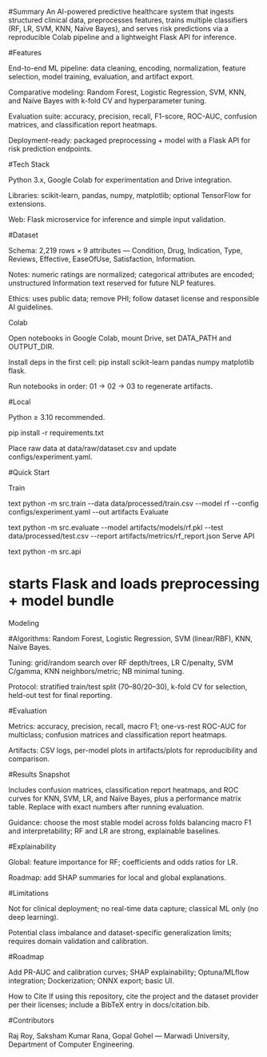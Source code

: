 #Summary
An AI-powered predictive healthcare system that ingests structured clinical data, preprocesses features, trains multiple classifiers (RF, LR, SVM, KNN, Naïve Bayes), and serves risk predictions via a reproducible Colab pipeline and a lightweight Flask API for inference.

#Features

End-to-end ML pipeline: data cleaning, encoding, normalization, feature selection, model training, evaluation, and artifact export.

Comparative modeling: Random Forest, Logistic Regression, SVM, KNN, and Naïve Bayes with k-fold CV and hyperparameter tuning.

Evaluation suite: accuracy, precision, recall, F1-score, ROC-AUC, confusion matrices, and classification report heatmaps.

Deployment-ready: packaged preprocessing + model with a Flask API for risk prediction endpoints.

#Tech Stack

Python 3.x, Google Colab for experimentation and Drive integration.

Libraries: scikit-learn, pandas, numpy, matplotlib; optional TensorFlow for extensions.

Web: Flask microservice for inference and simple input validation.

#Dataset

Schema: 2,219 rows × 9 attributes — Condition, Drug, Indication, Type, Reviews, Effective, EaseOfUse, Satisfaction, Information.

Notes: numeric ratings are normalized; categorical attributes are encoded; unstructured Information text reserved for future NLP features.

Ethics: uses public data; remove PHI; follow dataset license and responsible AI guidelines.

Colab

Open notebooks in Google Colab, mount Drive, set DATA_PATH and OUTPUT_DIR.

Install deps in the first cell: pip install scikit-learn pandas numpy matplotlib flask.

Run notebooks in order: 01 → 02 → 03 to regenerate artifacts.

#Local

Python ≥ 3.10 recommended.

pip install -r requirements.txt

Place raw data at data/raw/dataset.csv and update configs/experiment.yaml.

#Quick Start

Train

text
python -m src.train --data data/processed/train.csv --model rf --config configs/experiment.yaml --out artifacts
Evaluate

text
python -m src.evaluate --model artifacts/models/rf.pkl --test data/processed/test.csv --report artifacts/metrics/rf_report.json
Serve API

text
python -m src.api
# starts Flask and loads preprocessing + model bundle
Modeling

#Algorithms: Random Forest, Logistic Regression, SVM (linear/RBF), KNN, Naïve Bayes.

Tuning: grid/random search over RF depth/trees, LR C/penalty, SVM C/gamma, KNN neighbors/metric; NB minimal tuning.

Protocol: stratified train/test split (70–80/20–30), k-fold CV for selection, held-out test for final reporting.

#Evaluation

Metrics: accuracy, precision, recall, macro F1; one-vs-rest ROC-AUC for multiclass; confusion matrices and classification report heatmaps.

Artifacts: CSV logs, per-model plots in artifacts/plots for reproducibility and comparison.

#Results Snapshot

Includes confusion matrices, classification report heatmaps, and ROC curves for KNN, SVM, LR, and Naïve Bayes, plus a performance matrix table. Replace with exact numbers after running evaluation.

Guidance: choose the most stable model across folds balancing macro F1 and interpretability; RF and LR are strong, explainable baselines.

#Explainability

Global: feature importance for RF; coefficients and odds ratios for LR.

Roadmap: add SHAP summaries for local and global explanations.

#Limitations

Not for clinical deployment; no real-time data capture; classical ML only (no deep learning).

Potential class imbalance and dataset-specific generalization limits; requires domain validation and calibration.

#Roadmap

Add PR-AUC and calibration curves; SHAP explainability; Optuna/MLflow integration; Dockerization; ONNX export; basic UI.

How to Cite
If using this repository, cite the project and the dataset provider per their licenses; include a BibTeX entry in docs/citation.bib.

#Contributors

Raj Roy, Saksham Kumar Rana, Gopal Gohel — Marwadi University, Department of Computer Engineering.
